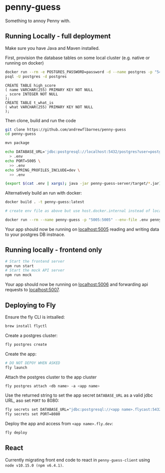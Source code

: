 # penny-guess

Something to annoy Penny with.

## Running Locally - full deployment

Make sure you have Java and Maven installed.

First, provision the database tables on some local cluster (e.g. native or running on docker)
```bash
docker run --rm -e POSTGRES_PASSWORD=password -d --name postgres -p "5432:5432" postgres:10
psql -U postgres -d postgres
```
```postgresql
CREATE TABLE high_score
( name VARCHAR(255) PRIMARY KEY NOT NULL
, score INTEGER NOT NULL
);
CREATE TABLE t_what_is
( what VARCHAR(255) PRIMARY KEY NOT NULL
);
```

Then clone, build and run the code

```sh
git clone https://github.com/andrewflbarnes/penny-guess
cd penny-guess

mvn package

echo DATABASE_URL='jdbc:postgresql://localhost:5432/postgres?user=postgres&password=password' \
  > .env
echo PORT=5005 \
  >> .env
echo SPRING_PROFILES_INCLUDE=dev \
  >> .env

(export $(cat .env | xargs); java -jar penny-guess-server/target/*.jar)
```

Alternatively build an run with docker:
```bash
docker build . -t penny-guess:latest

# create env file as above but use host.docker.internal instead of localhost.

docker run --rm --name penny-guess -p "5005:5005" --env-file .env penny-guess:latest
```

Your app should now be running on [localhost:5005](http://localhost:5005/)
reading and writing data to your postgres DB instnace.

## Running locally - frontend only

```bash
# Start the frontend server
npm run start
# Start the mock API server
npm run mock
```
Your app should now be running on [localhost:5006](http://localhost:5006/) 
and forwarding api requests to [localhost:5007](http://localhost:5007/).

## Deploying to Fly

Ensure the fly CLI is intsalled:
```bash
brew install flyctl
```

Create a postgres cluster:
```bash
fly postgres create
```

Create the app:
```bash
# DO NOT DEPOY WHEN ASKED
fly launch
```

Attach the postgres cluster to the app cluster
```bash
fly postgres attach <db name> -a <app name>
```

Use the returned string to set the app secret `DATABASE_URL` as a valid jdbc URL, aso set `PORT` to 8080:
```bash
fly secrets set DATABASE_URL="jdbc:postgresql://<app name>.flycast:5432/<app db>?sslmode=disable&user=<app db>&password=password"
fly secrets set PORT=8080
```

Deploy the app and access from `<app name>.fly.dev`:
```bash
fly deploy
```

## React

Currently migrating front end code to react in `penny-guess-client`
using `node v10.15.0 (npm v6.4.1)`.
